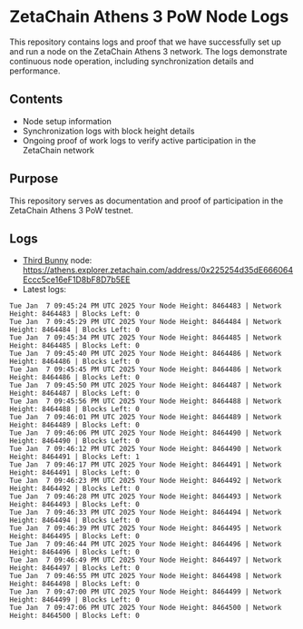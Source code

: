 # ZetaChain Athens 3 PoW Node Logs
This repository contains logs and proof that we have successfully set up and run a node on the ZetaChain Athens 3 network. The logs demonstrate continuous node operation, including synchronization details and performance.

## Contents
- Node setup information
- Synchronization logs with block height details
- Ongoing proof of work logs to verify active participation in the ZetaChain network

## Purpose
This repository serves as documentation and proof of participation in the ZetaChain Athens 3 PoW testnet.

## Logs

- [Third Bunny](https://thirdbunny.xyz/) node: https://athens.explorer.zetachain.com/address/0x225254d35dE666064Eccc5ce16eF1D8bF8D7b5EE
- Latest logs:
```
Tue Jan  7 09:45:24 PM UTC 2025 Your Node Height: 8464483 | Network Height: 8464483 | Blocks Left: 0
Tue Jan  7 09:45:29 PM UTC 2025 Your Node Height: 8464484 | Network Height: 8464484 | Blocks Left: 0
Tue Jan  7 09:45:34 PM UTC 2025 Your Node Height: 8464485 | Network Height: 8464485 | Blocks Left: 0
Tue Jan  7 09:45:40 PM UTC 2025 Your Node Height: 8464486 | Network Height: 8464486 | Blocks Left: 0
Tue Jan  7 09:45:45 PM UTC 2025 Your Node Height: 8464486 | Network Height: 8464486 | Blocks Left: 0
Tue Jan  7 09:45:50 PM UTC 2025 Your Node Height: 8464487 | Network Height: 8464487 | Blocks Left: 0
Tue Jan  7 09:45:56 PM UTC 2025 Your Node Height: 8464488 | Network Height: 8464488 | Blocks Left: 0
Tue Jan  7 09:46:01 PM UTC 2025 Your Node Height: 8464489 | Network Height: 8464489 | Blocks Left: 0
Tue Jan  7 09:46:06 PM UTC 2025 Your Node Height: 8464490 | Network Height: 8464490 | Blocks Left: 0
Tue Jan  7 09:46:12 PM UTC 2025 Your Node Height: 8464490 | Network Height: 8464491 | Blocks Left: 1
Tue Jan  7 09:46:17 PM UTC 2025 Your Node Height: 8464491 | Network Height: 8464491 | Blocks Left: 0
Tue Jan  7 09:46:23 PM UTC 2025 Your Node Height: 8464492 | Network Height: 8464492 | Blocks Left: 0
Tue Jan  7 09:46:28 PM UTC 2025 Your Node Height: 8464493 | Network Height: 8464493 | Blocks Left: 0
Tue Jan  7 09:46:33 PM UTC 2025 Your Node Height: 8464494 | Network Height: 8464494 | Blocks Left: 0
Tue Jan  7 09:46:39 PM UTC 2025 Your Node Height: 8464495 | Network Height: 8464495 | Blocks Left: 0
Tue Jan  7 09:46:44 PM UTC 2025 Your Node Height: 8464496 | Network Height: 8464496 | Blocks Left: 0
Tue Jan  7 09:46:49 PM UTC 2025 Your Node Height: 8464497 | Network Height: 8464497 | Blocks Left: 0
Tue Jan  7 09:46:55 PM UTC 2025 Your Node Height: 8464498 | Network Height: 8464498 | Blocks Left: 0
Tue Jan  7 09:47:00 PM UTC 2025 Your Node Height: 8464499 | Network Height: 8464499 | Blocks Left: 0
Tue Jan  7 09:47:06 PM UTC 2025 Your Node Height: 8464500 | Network Height: 8464500 | Blocks Left: 0
```
